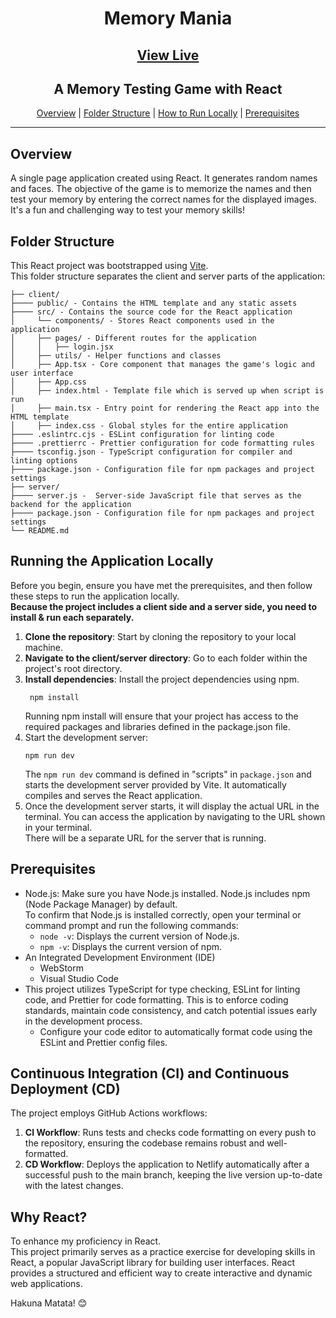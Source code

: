 <h1 align="center">Memory Mania</h1>
<h2 align="center"><a href="https://memorymania.netlify.app//">View Live</a></h2>
<h2 align="center">A Memory Testing Game with React</h2>

<div align="center">

[Overview](#overview) |
[Folder Structure](#folder-structure) |
[How to Run Locally](#running-the-application-locally) |
[Prerequisites](#prerequisites)
</div>

---

## Overview
A single page application created using React.
It generates random names and faces.
The objective of the game is to memorize the names and then test your memory by entering the correct names for the displayed images.
It's a fun and challenging way to test your memory skills!

## Folder Structure
This React project was bootstrapped using [Vite](https://vitejs.dev/guide/).  
This folder structure separates the client and server parts of the application:

```
├── client/
├──── public/ - Contains the HTML template and any static assets
├──── src/ - Contains the source code for the React application
│     └── components/ - Stores React components used in the application
│     ├── pages/ - Different routes for the application
│     │   ├── login.jsx  
│     ├── utils/ - Helper functions and classes
│     ├── App.tsx - Core component that manages the game's logic and user interface
│     ├── App.css
│     ├── index.html - Template file which is served up when script is run
│     ├── main.tsx - Entry point for rendering the React app into the HTML template
│     ├── index.css - Global styles for the entire application
├──── .eslintrc.cjs - ESLint configuration for linting code
├──── .prettierrc - Prettier configuration for code formatting rules
├──── tsconfig.json - TypeScript configuration for compiler and linting options
├──── package.json - Configuration file for npm packages and project settings
├── server/
├──── server.js -  Server-side JavaScript file that serves as the backend for the application
├──── package.json - Configuration file for npm packages and project settings
└── README.md
```

## Running the Application Locally
Before you begin, ensure you have met the prerequisites, and then
follow these steps to run the application locally.  
**Because the project includes a client side and a server side, you need to install & run each separately.**

1. **Clone the repository**: Start by cloning the repository to your local machine.
2. **Navigate to the client/server directory**: Go to each folder within the project's root directory.
3. **Install dependencies**: Install the project dependencies using npm.
   ```shell
    npm install
    ```
   Running npm install will ensure that your project has access to the required packages and libraries defined in the package.json file.
4. Start the development server:
    ```shell
    npm run dev
    ```
   The `npm run dev` command is defined in "scripts" in `package.json` and starts the development server provided by
   Vite. It automatically compiles and serves the React application.
5. Once the development server starts,
   it will display the actual URL in the terminal. You can access the application by navigating to the URL shown in your terminal.  
   There will be a separate URL for the server that is running.

## Prerequisites
- Node.js: Make sure you have Node.js installed.
  Node.js includes npm (Node Package Manager) by default.  
  To confirm that Node.js is installed correctly, open your terminal or command prompt and run the following commands:
  - `node -v`: Displays the current version of Node.js.
  - `npm -v`: Displays the current version of npm.
- An Integrated Development Environment (IDE)
  - WebStorm
  - Visual Studio Code
- This project utilizes TypeScript for type checking, ESLint for
  linting code, and Prettier for code formatting. This is to
  enforce coding standards, maintain code consistency, and catch potential issues
  early in the development process.
    - Configure your code editor to automatically format code using the ESLint and Prettier config files.

## Continuous Integration (CI) and Continuous Deployment (CD)

The project employs GitHub Actions workflows:

1. **CI Workflow**: Runs tests and checks code formatting on every push to the repository, ensuring the codebase remains
   robust and well-formatted.
2. **CD Workflow**: Deploys the application to Netlify automatically after a successful push to the main branch, keeping
   the live version up-to-date with the latest changes.

## Why React?
To enhance my proficiency in React.  
This project primarily serves as a practice exercise for developing skills in React, 
a popular JavaScript library for building user interfaces. 
React provides a structured and efficient way to create interactive 
and dynamic web applications.

Hakuna Matata! 😊

